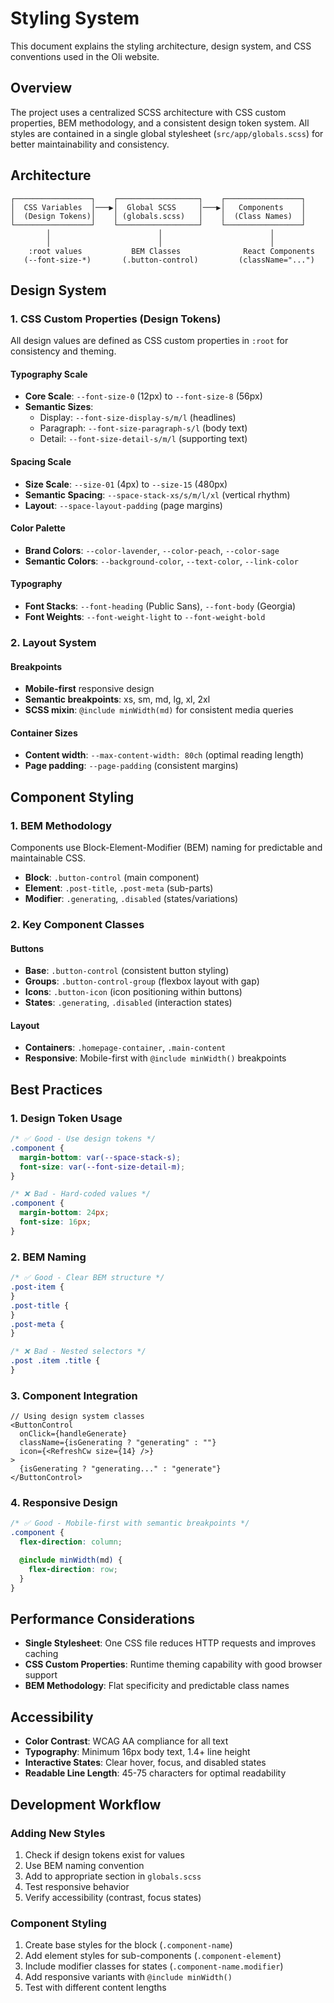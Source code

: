 # Styling System

This document explains the styling architecture, design system, and CSS conventions used in the Oli website.

## Overview

The project uses a centralized SCSS architecture with CSS custom properties, BEM methodology, and a consistent design token system. All styles are contained in a single global stylesheet (`src/app/globals.scss`) for better maintainability and consistency.

## Architecture

```
┌─────────────────┐    ┌──────────────────┐    ┌─────────────────┐
│  CSS Variables  │───▶│  Global SCSS     │───▶│   Components    │
│  (Design Tokens)│    │ (globals.scss)   │    │  (Class Names)  │
└─────────────────┘    └──────────────────┘    └─────────────────┘
        │                        │                        │
        │                        │                        │
    :root values           BEM Classes              React Components
   (--font-size-*)       (.button-control)         (className="...")
```

## Design System

### 1. CSS Custom Properties (Design Tokens)

All design values are defined as CSS custom properties in `:root` for consistency and theming.

#### Typography Scale

- **Core Scale**: `--font-size-0` (12px) to `--font-size-8` (56px)
- **Semantic Sizes**:
  - Display: `--font-size-display-s/m/l` (headlines)
  - Paragraph: `--font-size-paragraph-s/l` (body text)
  - Detail: `--font-size-detail-s/m/l` (supporting text)

#### Spacing Scale

- **Size Scale**: `--size-01` (4px) to `--size-15` (480px)
- **Semantic Spacing**: `--space-stack-xs/s/m/l/xl` (vertical rhythm)
- **Layout**: `--space-layout-padding` (page margins)

#### Color Palette

- **Brand Colors**: `--color-lavender`, `--color-peach`, `--color-sage`
- **Semantic Colors**: `--background-color`, `--text-color`, `--link-color`

#### Typography

- **Font Stacks**: `--font-heading` (Public Sans), `--font-body` (Georgia)
- **Font Weights**: `--font-weight-light` to `--font-weight-bold`

### 2. Layout System

#### Breakpoints

- **Mobile-first** responsive design
- **Semantic breakpoints**: xs, sm, md, lg, xl, 2xl
- **SCSS mixin**: `@include minWidth(md)` for consistent media queries

#### Container Sizes

- **Content width**: `--max-content-width: 80ch` (optimal reading length)
- **Page padding**: `--page-padding` (consistent margins)

## Component Styling

### 1. BEM Methodology

Components use Block-Element-Modifier (BEM) naming for predictable and maintainable CSS.

- **Block**: `.button-control` (main component)
- **Element**: `.post-title`, `.post-meta` (sub-parts)
- **Modifier**: `.generating`, `.disabled` (states/variations)

### 2. Key Component Classes

#### Buttons

- **Base**: `.button-control` (consistent button styling)
- **Groups**: `.button-control-group` (flexbox layout with gap)
- **Icons**: `.button-icon` (icon positioning within buttons)
- **States**: `.generating`, `.disabled` (interaction states)

#### Layout

- **Containers**: `.homepage-container`, `.main-content`
- **Responsive**: Mobile-first with `@include minWidth()` breakpoints

## Best Practices

### 1. Design Token Usage

```scss
/* ✅ Good - Use design tokens */
.component {
  margin-bottom: var(--space-stack-s);
  font-size: var(--font-size-detail-m);
}

/* ❌ Bad - Hard-coded values */
.component {
  margin-bottom: 24px;
  font-size: 16px;
}
```

### 2. BEM Naming

```scss
/* ✅ Good - Clear BEM structure */
.post-item {
}
.post-title {
}
.post-meta {
}

/* ❌ Bad - Nested selectors */
.post .item .title {
}
```

### 3. Component Integration

```tsx
// Using design system classes
<ButtonControl
  onClick={handleGenerate}
  className={isGenerating ? "generating" : ""}
  icon={<RefreshCw size={14} />}
>
  {isGenerating ? "generating..." : "generate"}
</ButtonControl>
```

### 4. Responsive Design

```scss
/* ✅ Good - Mobile-first with semantic breakpoints */
.component {
  flex-direction: column;

  @include minWidth(md) {
    flex-direction: row;
  }
}
```

## Performance Considerations

- **Single Stylesheet**: One CSS file reduces HTTP requests and improves caching
- **CSS Custom Properties**: Runtime theming capability with good browser support
- **BEM Methodology**: Flat specificity and predictable class names

## Accessibility

- **Color Contrast**: WCAG AA compliance for all text
- **Typography**: Minimum 16px body text, 1.4+ line height
- **Interactive States**: Clear hover, focus, and disabled states
- **Readable Line Length**: 45-75 characters for optimal readability

## Development Workflow

### Adding New Styles

1. Check if design tokens exist for values
2. Use BEM naming convention
3. Add to appropriate section in `globals.scss`
4. Test responsive behavior
5. Verify accessibility (contrast, focus states)

### Component Styling

1. Create base styles for the block (`.component-name`)
2. Add element styles for sub-components (`.component-element`)
3. Include modifier classes for states (`.component-name.modifier`)
4. Add responsive variants with `@include minWidth()`
5. Test with different content lengths

